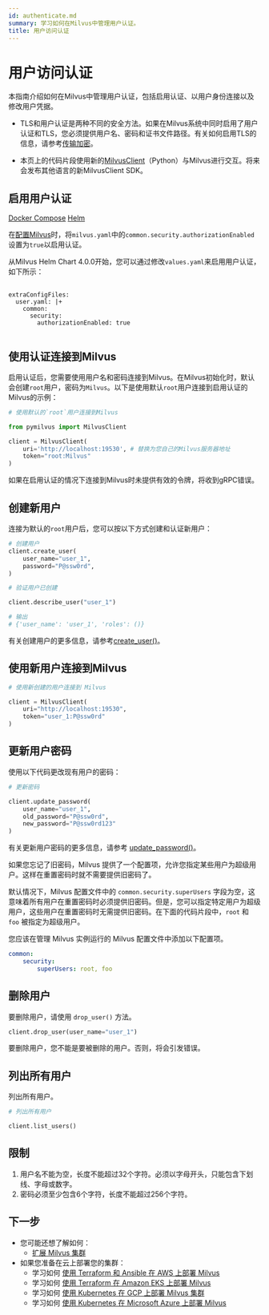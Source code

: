 ```yaml
---
id: authenticate.md
summary: 学习如何在Milvus中管理用户认证。
title: 用户访问认证
---
```


# 用户访问认证

本指南介绍如何在Milvus中管理用户认证，包括启用认证、以用户身份连接以及修改用户凭据。

<div class="alert note">

- TLS和用户认证是两种不同的安全方法。如果在Milvus系统中同时启用了用户认证和TLS，您必须提供用户名、密码和证书文件路径。有关如何启用TLS的信息，请参考[传输加密](tls.md)。

- 本页上的代码片段使用新的<a href="https://milvus.io/api-reference/pymilvus/v2.4.x/About.md">MilvusClient</a>（Python）与Milvus进行交互。将来会发布其他语言的新MilvusClient SDK。

</div>

## 启用用户认证

<div class="filter">
<a href="#docker">Docker Compose</a> <a href="#helm">Helm</a>
</div>

<div class="table-wrapper filter-docker" markdown="block">

在<a href="configure-docker.md">配置Milvus</a>时，将<code>milvus.yaml</code>中的<code>common.security.authorizationEnabled</code>设置为<code>true</code>以启用认证。

</div>

<div class="table-wrapper filter-helm" markdown="block">

从Milvus Helm Chart 4.0.0开始，您可以通过修改`values.yaml`来启用用户认证，如下所示：

<pre>
  <code>
extraConfigFiles:
  user.yaml: |+
    common:
      security:
        authorizationEnabled: true
  </code>
</pre>

</div>

## 使用认证连接到Milvus

启用认证后，您需要使用用户名和密码连接到Milvus。在Milvus初始化时，默认会创建`root`用户，密码为`Milvus`。以下是使用默认`root`用户连接到启用认证的Milvus的示例：

```python
# 使用默认的`root`用户连接到Milvus

from pymilvus import MilvusClient

client = MilvusClient(
    uri='http://localhost:19530', # 替换为您自己的Milvus服务器地址
    token="root:Milvus"
) 
```

<div class="alert note">
如果在启用认证的情况下连接到Milvus时未提供有效的令牌，将收到gRPC错误。
</div>

## 创建新用户

连接为默认的`root`用户后，您可以按以下方式创建和认证新用户：

```python
# 创建用户
client.create_user(
    user_name="user_1",
    password="P@ssw0rd",
)

# 验证用户已创建

client.describe_user("user_1")

# 输出
# {'user_name': 'user_1', 'roles': ()}
```

有关创建用户的更多信息，请参考[create_user()](https://milvus.io/api-reference/pymilvus/v2.4.x/MilvusClient/Authentication/create_user.md)。

## 使用新用户连接到Milvus
```python
# 使用新创建的用户连接到 Milvus

client = MilvusClient(
    uri="http://localhost:19530",
    token="user_1:P@ssw0rd"
)
```
## 更新用户密码

使用以下代码更改现有用户的密码：

```python
# 更新密码

client.update_password(
    user_name="user_1",
    old_password="P@ssw0rd",
    new_password="P@ssw0rd123"
)
```

有关更新用户密码的更多信息，请参考 [update_password()](https://milvus.io/api-reference/pymilvus/v2.4.x/MilvusClient/Authentication/update_password.md)。

如果您忘记了旧密码，Milvus 提供了一个配置项，允许您指定某些用户为超级用户。这样在重置密码时就不需要提供旧密码了。

默认情况下，Milvus 配置文件中的 `common.security.superUsers` 字段为空，这意味着所有用户在重置密码时必须提供旧密码。但是，您可以指定特定用户为超级用户，这些用户在重置密码时无需提供旧密码。在下面的代码片段中，`root` 和 `foo` 被指定为超级用户。

您应该在管理 Milvus 实例运行的 Milvus 配置文件中添加以下配置项。

```yaml
common:
    security:
        superUsers: root, foo
```

## 删除用户

要删除用户，请使用 `drop_user()` 方法。

```python
client.drop_user(user_name="user_1")
```

<div class="alert note">
要删除用户，您不能是要被删除的用户。否则，将会引发错误。
</div>

## 列出所有用户

列出所有用户。

```python
# 列出所有用户

client.list_users()
```

## 限制

1. 用户名不能为空，长度不能超过32个字符。必须以字母开头，只能包含下划线、字母或数字。
2. 密码必须至少包含6个字符，长度不能超过256个字符。

## 下一步
- 您可能还想了解如何：
  - [扩展 Milvus 集群](scaleout.md)
- 如果您准备在云上部署您的集群：
  - 学习如何 [使用 Terraform 和 Ansible 在 AWS 上部署 Milvus](aws.md)
  - 学习如何 [使用 Terraform 在 Amazon EKS 上部署 Milvus](eks.md)
  - 学习如何 [使用 Kubernetes 在 GCP 上部署 Milvus 集群](gcp.md)
  - 学习如何 [使用 Kubernetes 在 Microsoft Azure 上部署 Milvus](azure.md)